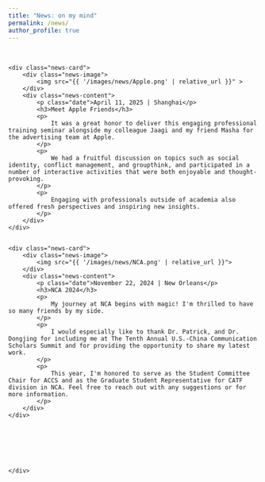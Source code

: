 ```yaml
---
title: "News: on my mind"
permalink: /news/
author_profile: true
---
```


<style>
    /* 新闻列表容器 */
    .news-list {
        display: grid;
        grid-template-columns: 1fr;
        gap: 2rem;
        max-width: 800px; /* 卡片最大宽度，可以根据喜好调整 */
        margin: 2rem auto;
    }

    /* 新闻卡片样式 */
    .news-card {
        display: flex;
        /* --- 改动 1: 改变主轴方向，变为“上图下文” --- */
        flex-direction: column; 
        gap: 1rem; /* 图片和文字之间的垂直间距 */
        
        /* 卡片化样式保持不变 */
        background: white;
        border: 1px solid #e9e9e9;
        border-radius: 16px;
        padding: 1.5rem;
        box-shadow: 0 4px 12px rgba(0,0,0,0.08);
        transition: transform 0.3s ease, box-shadow 0.3s ease;
    }

    .news-card:hover {
        transform: translateY(-5px);
        box-shadow: 0 8px 20px rgba(0,0,0,0.12);
    }

    /* 图片容器样式 */
    .news-image {
        /* --- 改动 2: 让图片容器宽度变为100% --- */
        width: 100%; 
    }
    .news-image img {
        width: 100%;
        height: auto;
        border-radius: 8px;
        display: block;
    }

    /* 文字内容容器样式 */
    .news-content {
        /* flex: 1; 在这个布局下不再是必需的 */
    }
    .news-content .date {
        font-size: 0.85em;
        color: #888;
        margin-bottom: 0.5rem;
    }
    .news-content h3 {
        margin: 0 0 0.75rem 0;
        font-size: 1.3em;
        line-height: 1.3;
    }
    .news-content p {
        margin: 0 0 1em 0;
        color: #333;
        line-height: 1.7;
        text-align: justify;
    }
    .news-content p:last-of-type {
        margin-bottom: 0;
    }

    /* 响应式部分不再需要单独设置，因为桌面端已经采用了移动端的上下布局 */
</style>

<div class="news-list">

    <div class="news-card">
        <div class="news-image">
            <img src="{{ '/images/news/Apple.png' | relative_url }}" >
        </div>
        <div class="news-content">
            <p class="date">April 11, 2025 | Shanghai</p>
            <h3>Meet Apple Friends</h3>
            <p>
                It was a great honor to deliver this engaging professional training seminar alongside my colleague Jaagi and my friend Masha for the advertising team at Apple.
            </p>
            <p>
                We had a fruitful discussion on topics such as social identity, conflict management, and groupthink, and participated in a number of interactive activities that were both enjoyable and thought-provoking.
            </p>
            <p>
                Engaging with professionals outside of academia also offered fresh perspectives and inspiring new insights.
            </p>
        </div>
    </div>


    <div class="news-card">
        <div class="news-image">
            <img src="{{ '/images/news/NCA.png' | relative_url }}">
        </div>
        <div class="news-content">
            <p class="date">November 22, 2024 | New Orleans</p>
            <h3>NCA 2024</h3>
            <p>
                My journey at NCA begins with magic! I'm thrilled to have so many friends by my side.
            </p>
            <p>
                I would especially like to thank Dr. Patrick, and Dr. Dongjing for including me at The Tenth Annual U.S.-China Communication Scholars Summit and for providing the opportunity to share my latest work.
            </p>
            <p>
                This year, I'm honored to serve as the Student Committee Chair for ACCS and as the Graduate Student Representative for CATF division in NCA. Feel free to reach out with any suggestions or for more information.
            </p>
        </div>
    </div>





    
    
    </div>
